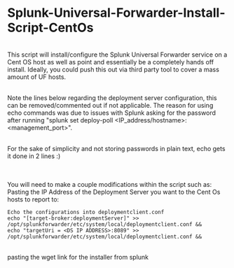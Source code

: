 # Splunk-Universal-Forwarder-Install-Script-CentOs

<br>This script will install/configure the Splunk Universal Forwarder service on a Cent OS host as well as point and essentially be a completely hands off install. Ideally, you could push this out via third party tool to cover a mass amount of UF hosts.

<br />Note the lines below regarding the deployment server configuration, this can be removed/commented out if not applicable. The reason for using echo commands was due to issues with Splunk asking for the password after running "splunk set deploy-poll <IP_address/hostname>:<management_port>". 

<br />For the sake of simplicity and not storing passwords in plain text, echo gets it done in 2 lines :)

<br /><br />You will need to make a couple modifications within the script such as:
<br />Pasting the IP Address of the Deployment Server you want to the Cent Os hosts to report to:
```
Echo the configurations into deploymentclient.conf
echo "[target-broker:deploymentServer]" >> /opt/splunkforwarder/etc/system/local/deploymentclient.conf &&
echo "targetUri = <DS IP ADDRESS>:8089" >> /opt/splunkforwarder/etc/system/local/deploymentclient.conf &&
```


<br />pasting the wget link for the installer from splunk
